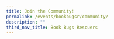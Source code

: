 ```yaml
---
title: Join the Community!
permalink: /events/bookbugsr/community/
description: ""
third_nav_title: Book Bugs Rescuers
---
```



